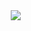 
ᅠ ᅠᅠ

ᅠ ᅠᅠᅠ ᅠᅠᅠ<img src="https://i.pinimg.com/originals/f8/aa/fd/f8aafd262dffab89b0f13259a2f29fce.gif">
